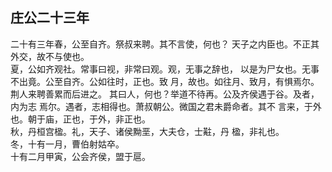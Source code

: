 ## 庄公二十三年

二十有三年春，公至自齐。祭叔来聘。其不言使，何也？
天子之内臣也。不正其外交，故不与使也。  
夏，公如齐观社。常事曰视，非常曰观。观，无事之辞也，
以是为尸女也。无事不出竟。公至自齐。公如往时，正也。致
月，故也。如往月、致月，有惧焉尔。荆人来聘善累而后进之。
其曰人，何也？举道不待再。公及齐侯遇于谷。及者，内为志
焉尔。遇者，志相得也。萧叔朝公。微国之君未爵命者。其不
言来，于外也。朝于庙，正也，于外，非正也。  
秋，丹桓宫楹。礼，天子、诸侯黝垩，大夫仓，士黈，丹
楹，非礼也。  
冬，十有一月，曹伯射姑卒。  
十有二月甲寅，公会齐侯，盟于扈。  

